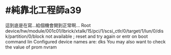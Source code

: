 # #純靠北工程師a39



這到底是在寫...給個機會開到正常啊...
Root device/hw/module/001c01/Ibrick/xtalk/15/pci/1/scsi_ctlr/0/target/1/lun/0/disk/partition/0/block not available ; reset and try again or entr on boot command lin
Configured device names are:
dks
You may also want to check the value of prom nvram
